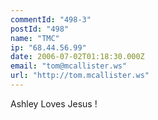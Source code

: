 ```yaml
---
commentId: "498-3"
postId: "498"
name: "TMC"
ip: "68.44.56.99"
date: 2006-07-02T01:18:30.000Z
email: "tom@mcallister.ws"
url: "http://tom.mcallister.ws"
---
```

<p>Ashley Loves Jesus !</p>